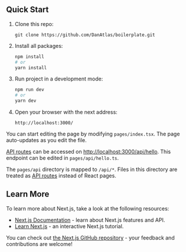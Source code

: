 ## Quick Start

1. Clone this repo:

    `git clone https://github.com/DanAtlas/boilerplate.git`

2. Install all packages:

    ```bash
    npm install
    # or
    yarn install
    ```

3. Run project in a development mode:

    ```bash
    npm run dev
    # or
    yarn dev
    ```

4. Open your browser with the next address:

    `http://localhost:3000/`

You can start editing the page by modifying `pages/index.tsx`. The page auto-updates as you edit the file.

[API routes](https://nextjs.org/docs/api-routes/introduction) can be accessed on [http://localhost:3000/api/hello](http://localhost:3000/api/hello). This endpoint can be edited in `pages/api/hello.ts`.

The `pages/api` directory is mapped to `/api/*`. Files in this directory are treated as [API routes](https://nextjs.org/docs/api-routes/introduction) instead of React pages.

## Learn More

To learn more about Next.js, take a look at the following resources:

- [Next.js Documentation](https://nextjs.org/docs) - learn about Next.js features and API.
- [Learn Next.js](https://nextjs.org/learn) - an interactive Next.js tutorial.

You can check out [the Next.js GitHub repository](https://github.com/vercel/next.js/) - your feedback and contributions are welcome!
